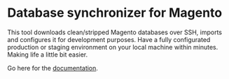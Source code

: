 # Database synchronizer for Magento
This tool downloads clean/stripped Magento databases over SSH, imports and configures it for development purposes. Have a fully configurated production or staging environment on your local machine within minutes. Making life a little bit easier.

Go here for the [documentation](https://github.com/jellesiderius/mage-db-sync/wiki).
